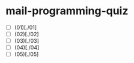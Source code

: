 # mail-programming-quiz

* [ ] (01)[./01]
* [ ] (02)[./02]
* [ ] (03)[./03]
* [ ] (04)[./04]
* [ ] (05)[./05]
